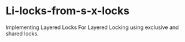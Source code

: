 # Li-locks-from-s-x-locks
Implementing Layered Locks For Layered Locking using exclusive and shared locks.
